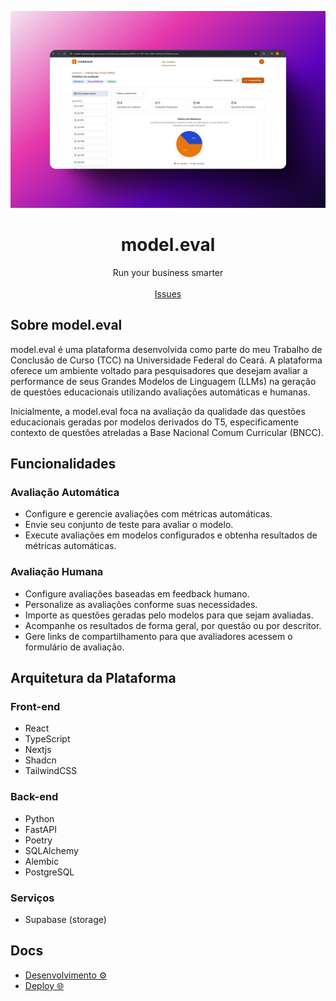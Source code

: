 ![hero](banner.png)

<p align="center">
	<h1 align="center"><b>model.eval</b></h1>
<p align="center">
    Run your business smarter
    <br />
    <br />
    <a href="https://github.com/danielft2/model_eval/issues">Issues</a>
  </p>
</p>

## Sobre model.eval

model.eval é uma plataforma desenvolvida como parte do meu Trabalho de Conclusão de Curso (TCC) na Universidade Federal do Ceará. A plataforma oferece um ambiente voltado para pesquisadores que desejam avaliar a performance de seus Grandes Modelos de Linguagem (LLMs) na geração de questões educacionais utilizando avaliações automáticas e humanas.

Inicialmente, a model.eval foca na avaliação da qualidade das questões educacionais geradas por modelos derivados do T5, especificamente contexto de questões atreladas a Base Nacional Comum Curricular (BNCC). 

## Funcionalidades

### Avaliação Automática  
- Configure e gerencie avaliações com métricas automáticas.  
- Envie seu conjunto de teste para avaliar o modelo.  
- Execute avaliações em modelos configurados e obtenha resultados de métricas automáticas.  

### Avaliação Humana  
- Configure avaliações baseadas em feedback humano.  
- Personalize as avaliações conforme suas necessidades.  
- Importe as questões geradas pelo modelos para que sejam avaliadas.  
- Acompanhe os resultados de forma geral, por questão ou por descritor.  
- Gere links de compartilhamento para que avaliadores acessem o formulário de avaliação.  

## Arquitetura da Plataforma

### Front-end
- React 
- TypeScript
- Nextjs 
- Shadcn
- TailwindCSS

### Back-end
- Python 
- FastAPI
- Poetry
- SQLAlchemy
- Alembic
- PostgreSQL

### Serviços
- Supabase (storage)

## Docs

- [Desenvolvimento ⚙️](docs/configuration.md)
- [Deploy 🌐](docs/deployment.md)
